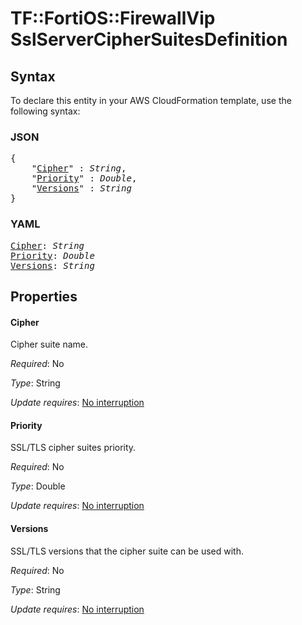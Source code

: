 # TF::FortiOS::FirewallVip SslServerCipherSuitesDefinition

## Syntax

To declare this entity in your AWS CloudFormation template, use the following syntax:

### JSON

<pre>
{
    "<a href="#cipher" title="Cipher">Cipher</a>" : <i>String</i>,
    "<a href="#priority" title="Priority">Priority</a>" : <i>Double</i>,
    "<a href="#versions" title="Versions">Versions</a>" : <i>String</i>
}
</pre>

### YAML

<pre>
<a href="#cipher" title="Cipher">Cipher</a>: <i>String</i>
<a href="#priority" title="Priority">Priority</a>: <i>Double</i>
<a href="#versions" title="Versions">Versions</a>: <i>String</i>
</pre>

## Properties

#### Cipher

Cipher suite name.

_Required_: No

_Type_: String

_Update requires_: [No interruption](https://docs.aws.amazon.com/AWSCloudFormation/latest/UserGuide/using-cfn-updating-stacks-update-behaviors.html#update-no-interrupt)

#### Priority

SSL/TLS cipher suites priority.

_Required_: No

_Type_: Double

_Update requires_: [No interruption](https://docs.aws.amazon.com/AWSCloudFormation/latest/UserGuide/using-cfn-updating-stacks-update-behaviors.html#update-no-interrupt)

#### Versions

SSL/TLS versions that the cipher suite can be used with.

_Required_: No

_Type_: String

_Update requires_: [No interruption](https://docs.aws.amazon.com/AWSCloudFormation/latest/UserGuide/using-cfn-updating-stacks-update-behaviors.html#update-no-interrupt)

